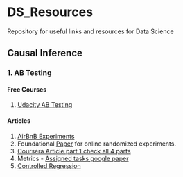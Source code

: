 # DS_Resources
Repository for useful links and resources for Data Science


## Causal Inference

### 1. AB Testing

#### Free Courses
1. [Udacity AB Testing](https://classroom.udacity.com/courses/ud257)


#### Articles

1. [AirBnB Experiments](https://medium.com/airbnb-engineering/experiments-at-airbnb-e2db3abf39e7)
2. Foundational [Paper](https://www.exp-platform.com/Documents/GuideControlledExperiments.pdf) for online randomized experiments.
3. [Coursera Article part 1 check all 4 parts](https://medium.com/coursera-engineering/controlled-regression-quantifying-the-impact-of-course-quality-on-learner-retention-31f956bd592a)
4. Metrics - [Assigned tasks google paper](http://static.googleusercontent.com/media/research.google.com/en/us/pubs/archive/32802.pdf)
5. [Controlled Regression](https://www.brown.edu/research/projects/oster/sites/brown.edu.research.projects.oster/files/uploads/selection.pdf)


